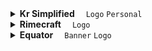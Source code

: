 <!--Kr Simplified-->
<details>
  <summary>
    <b>Kr Simplified</b>
    &emsp;<code>Logo</code> <code>Personal</code>
  </summary>
  <br />
  <table>
    <tr>
      <td>
        <!--Kr-Simplified-主机位-->
        <img
          src="post/Kr-Simplified/%E4%B8%BB%E6%9C%BA%E4%BD%8D.png?raw=true"
        />
      </td>
      <td>
        <!--Kr-Simplified-侧机位-->
        <img
          src="post/Kr-Simplified/%E4%BE%A7%E6%9C%BA%E4%BD%8D.png?raw=true"
        />
      </td>
      <td>
        <!--Kr-Simplified-近景（长焦）-->
        <img
          src="post/Kr-Simplified/%E8%BF%91%E6%99%AF%EF%BC%88%E9%95%BF%E7%84%A6%EF%BC%89.png?raw=true"
        />
      </td>
    </tr>
  </table>
</details>

<!--Rimecraft-->
<details>
  <summary>
    <b>Rimecraft</b>
    &emsp;<code>Logo</code>
  </summary>
  <br />
  <table>
    <tr>
      <th>Rimecraft Logo</th>
      <th>Rimecraft Beta Logo</th>
    </tr>
    <tr>
      <td>
        <img src="export/Rimecraft/Rimecraft.png?raw=true" />
      </td>
      <td>
        <img src="export/Rimecraft/Rimecraft%20Beta.png?raw=true" />
      </td>
    </tr>
    <tr>
      <td>
        <img src="export/Rimecraft/Rimecraft%20Wet%20Post.png?raw=true" />
      </td>
      <td>
        <img
          src="export/Rimecraft/Rimecraft%20Beta%20Wet%20Post.png?raw=true"
        />
      </td>
    </tr>
  </table>
</details>

<!--Equator-->
<details>
  <summary>
    <b>Equator</b>
    &emsp;<code>Banner</code> <code>Logo</code>
  </summary>
  <br />
  <table>
    <tr>
      <td colspan="2">
        <img src="post/Equator/Equator%20Upscaled%20Post.png?raw=true" />
      </td>
    </tr>
    <tr>
      <td align="center">
        <img width="256" src="export/Equator/Equator%20Icon%20Downscaled.png?raw=true" />
      </td>
      <td align="center">
        <img width="256" src="post/Equator/Equator%20Icon.png?raw=true" />
      </td>
    </tr>
  </table>
</details>
